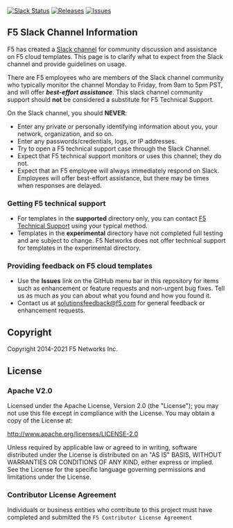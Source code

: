 <!--- file autogenerated --->

[![Slack Status](https://f5cloudsolutions.herokuapp.com/badge.svg)](https://f5cloudsolutions.herokuapp.com)
[![Releases](https://img.shields.io/github/release/f5networks/f5-google-gdm-templates.svg)](https://github.com/f5networks/f5-google-gdm-templates/releases)
[![Issues](https://img.shields.io/github/issues/f5networks/f5-google-gdm-templates.svg)](https://github.com/f5networks/f5-google-gdm-templates/issues)
## F5 Slack Channel Information

F5 has created a [Slack channel](https://f5cloudsolutions.herokuapp.com) for community discussion and assistance on F5 cloud templates.  This page is to clarify what to expect from the Slack channel and provide guidelines on usage.

There are F5 employees who are members of the Slack channel community who typically monitor the channel Monday to Friday, from 9am to 5pm PST, and will offer ***best-effort assistance***.  This slack channel community support should **not** be considered a substitute for F5 Technical Support.

On the Slack channel, you should **NEVER**:
- Enter any private or personally identifying information about you, your network, organization, and so on.
- Enter any passwords/credentials, logs, or IP addresses.
- Try to open a F5 technical support case through the Slack Channel.
- Expect that F5 technical support monitors or uses this channel; they do not.
- Expect that an F5 employee will always immediately respond on Slack. Employees will offer best-effort assistance, but there may be times when responses are delayed.

### Getting F5 technical support
- For templates in the **supported** directory only, you can contact [F5 Technical Support](https://support.f5.com/csp/article/K44842449) using your typical method.
- Templates in the **experimental** directory have not completed full testing and are subject to change.  F5 Networks does not offer technical support for templates in the experimental directory.

### Providing feedback on F5 cloud templates
- Use the **Issues** link on the GitHub menu bar in this repository for items such as enhancement or feature requests and non-urgent bug fixes. Tell us as much as you can about what you found and how you found it.
- Contact us at [solutionsfeedback@f5.com](mailto:solutionsfeedback@f5.com?subject=GitHub%20Feedback) for general feedback or enhancement requests.

## Copyright

Copyright 2014-2021 F5 Networks Inc.


## License

### Apache V2.0

Licensed under the Apache License, Version 2.0 (the "License"); you may not use
this file except in compliance with the License. You may obtain a copy of the
License at:

http://www.apache.org/licenses/LICENSE-2.0

Unless required by applicable law or agreed to in writing, software
distributed under the License is distributed on an "AS IS" BASIS,
WITHOUT WARRANTIES OR CONDITIONS OF ANY KIND, either express or implied.
See the License for the specific language governing permissions and limitations
under the License.


### Contributor License Agreement

Individuals or business entities who contribute to this project must have
completed and submitted the `F5 Contributor License Agreement`
